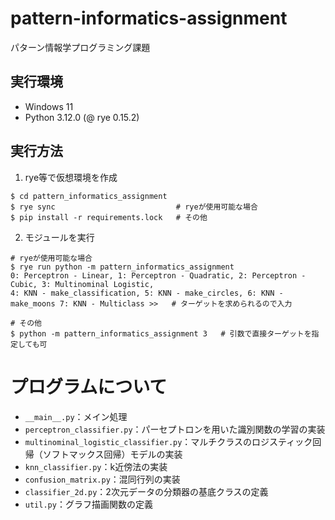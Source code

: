 # pattern-informatics-assignment

パターン情報学プログラミング課題

## 実行環境
- Windows 11
- Python 3.12.0 (@ rye 0.15.2)

## 実行方法
1. rye等で仮想環境を作成
```
$ cd pattern_informatics_assignment
$ rye sync                           # ryeが使用可能な場合
$ pip install -r requirements.lock   # その他
```
2. モジュールを実行
```
# ryeが使用可能な場合
$ rye run python -m pattern_informatics_assignment
0: Perceptron - Linear, 1: Perceptron - Quadratic, 2: Perceptron - Cubic, 3: Multinominal Logistic,
4: KNN - make_classification, 5: KNN - make_circles, 6: KNN - make_moons 7: KNN - Multiclass >>   # ターゲットを求められるので入力

# その他
$ python -m pattern_informatics_assignment 3   # 引数で直接ターゲットを指定しても可
```

# プログラムについて
- `__main__.py`：メイン処理
- `perceptron_classifier.py`：パーセプトロンを用いた識別関数の学習の実装
- `multinominal_logistic_classifier.py`：マルチクラスのロジスティック回帰（ソフトマックス回帰）モデルの実装
- `knn_classifier.py`：k近傍法の実装
- `confusion_matrix.py`：混同行列の実装
- `classifier_2d.py`：2次元データの分類器の基底クラスの定義
- `util.py`：グラフ描画関数の定義